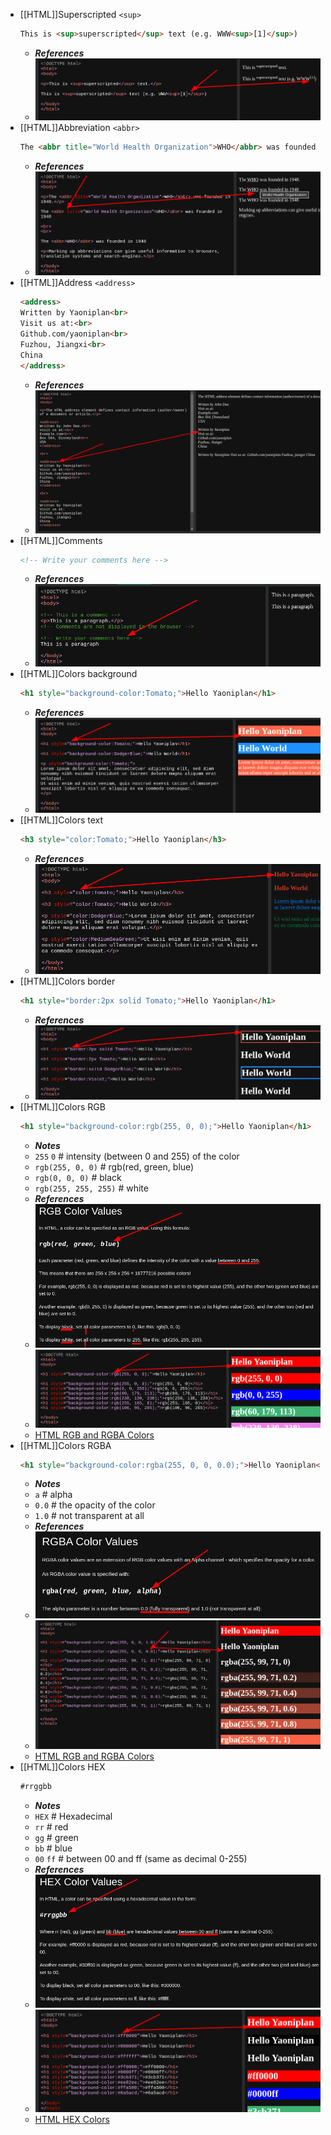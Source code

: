 - [[HTML]]Superscripted `<sup>`
  ```html
  This is <sup>superscripted</sup> text (e.g. WWW<sup>[1]</sup>)
  ```
  * ***References***
  * ![image.png](../assets/image_1666477080431_0.png)
- [[HTML]]Abbreviation `<abbr>`
  ```html
  The <abbr title="World Health Organization">WHO</abbr> was founded in 1948
  ```
  * ***References***
  * ![image.png](../assets/image_1666479026369_0.png)
- [[HTML]]Address `<address>`
  ```html
  <address>
  Written by Yaoniplan<br>
  Visit us at:<br>
  Github.com/yaoniplan<br>
  Fuzhou, Jiangxi<br>
  China
  </address>
  ```
  * ***References***
  * ![image.png](../assets/image_1666480513032_0.png)
- [[HTML]]Comments
  ```html
  <!-- Write your comments here -->
  ```
  * ***References***
  * ![image.png](../assets/image_1666482172592_0.png)
- [[HTML]]Colors background
  ```html
  <h1 style="background-color:Tomato;">Hello Yaoniplan</h1>
  ```
  * ***References***
  * ![image.png](../assets/image_1666487827081_0.png)
- [[HTML]]Colors text
  ```html
  <h3 style="color:Tomato;">Hello Yaoniplan</h3>
  ```
  * ***References***
  * ![image.png](../assets/image_1666488334965_0.png)
- [[HTML]]Colors border
  ```html
  <h1 style="border:2px solid Tomato;">Hello Yaoniplan</h1>
  ```
  * ***References***
  * ![image.png](../assets/image_1666489352664_0.png)
- [[HTML]]Colors RGB
  ```html
  <h1 style="background-color:rgb(255, 0, 0);">Hello Yaoniplan</h1>
  ```
  * ***Notes***
  * `255` `0` # intensity (between 0 and 255) of the color
  * `rgb(255, 0, 0)` # rgb(red, green, blue)
  * `rgb(0, 0, 0)` # black
  * `rgb(255, 255, 255)` # white
  * ***References*** 
  * ![image.png](../assets/image_1666492616642_0.png) 
  * ![image.png](../assets/image_1666490508059_0.png)
  * [HTML RGB and RGBA Colors](https://www.w3schools.com/html/html_colors_rgb.asp)
- [[HTML]]Colors RGBA
  ```html
  <h1 style="background-color:rgba(255, 0, 0, 0.0);">Hello Yaoniplan</h1>
  ```
  * ***Notes***
  * `a` # alpha
  * `0.0` # the opacity of the color
  * `1.0` # not transparent at all
  * ***References***
  * ![image.png](../assets/image_1666495735665_0.png) 
  * ![image.png](../assets/image_1666495598796_0.png)
  * [HTML RGB and RGBA Colors](https://www.w3schools.com/html/html_colors_rgb.asp)
- [[HTML]]Colors HEX
  ```html
  #rrggbb
  ```
  * ***Notes***
  * `HEX` # Hexadecimal
  * `rr` # red
  * `gg` # green
  * `bb` # blue
  * `00` `ff` # between 00 and ff (same as decimal 0-255)
  * ***References***
  * ![image.png](../assets/image_1666497331311_0.png)
  * ![image.png](../assets/image_1666497547737_0.png) 
  * [HTML HEX Colors](https://www.w3schools.com/html/html_colors_hex.asp)
